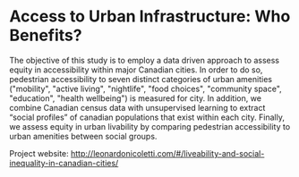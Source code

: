 # Access to Urban Infrastructure: Who Benefits?

The objective of this study is to employ a data driven approach to assess equity in accessibility within major Canadian cities. In order to do so, pedestrian accessibility to seven distinct categories of urban amenities ("mobility", "active living", "nightlife", "food choices", "community space", "education", "health wellbeing") is measured for city. In addition, we combine Canadian census data with unsupervised learning to extract “social profiles” of canadian populations that exist within each city. Finally, we assess equity in urban livability by comparing pedestrian accessibility to urban amenities between social groups.

Project website: http://leonardonicoletti.com/#/liveability-and-social-inequality-in-canadian-cities/
